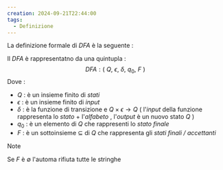 ```yaml
---
creation: 2024-09-21T22:44:00
tags:
  - Definizione
---
```

La definizione formale di *DFA* è la seguente :

Il *DFA* è rappresentatno da una quintupla : 
$$DFA : (\ Q,\ \epsilon ,\ \delta ,\ q_0 ,\ F\ )$$
Dove : 
+ $Q$ : è un insieme finito di *stati*
+ $\epsilon$  : è un insieme finito di *input*
+ $\delta$  : è la funzione di transizione e $Q\times \epsilon \rightarrow Q$ ( l'*input* della funzione rappresenta lo *stato* + l'*alfabeto* , l'*output* è un nuovo stato $Q$ )
+ $q_0$ : è un elemento di $Q$ che rappresenti lo *stato finale*
+ $F$ : è un sottoinsieme $\subseteq$ di $Q$ che rappresenta gli *stati finali / accettanti* 
>[!note] 
>Se $F$ è $\emptyset$ l'automa rifiuta tutte le stringhe 

